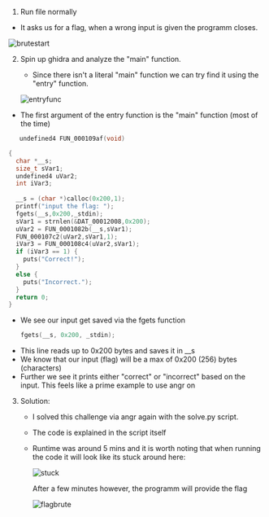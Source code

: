 1) Run file normally
  - It asks us for a flag, when a wrong input is given the programm closes.
    
  ![brutestart](https://github.com/HenriMertens/PICOGYM/assets/149707229/1d9948ed-d73e-4a9a-8b2d-f7d31305297a)

2) Spin up ghidra and analyze the "main" function.
   - Since there isn't a literal "main" function we can try find it using the "entry" function.
   
   ![entryfunc](https://github.com/HenriMertens/PICOGYM/assets/149707229/96b85e3f-09a4-4948-a527-d30760e87eac)

  - The first argument of the entry function is the "main" function (most of the time)
```c
   undefined4 FUN_000109af(void)

{
  char *__s;
  size_t sVar1;
  undefined4 uVar2;
  int iVar3;
  
  __s = (char *)calloc(0x200,1);
  printf("input the flag: ");
  fgets(__s,0x200,_stdin);
  sVar1 = strnlen(&DAT_00012008,0x200);
  uVar2 = FUN_0001082b(__s,sVar1);
  FUN_000107c2(uVar2,sVar1,1);
  iVar3 = FUN_000108c4(uVar2,sVar1);
  if (iVar3 == 1) {
    puts("Correct!");
  }
  else {
    puts("Incorrect.");
  }
  return 0;
}
```
  - We see our input get saved via the fgets function
    ```c
    fgets(__s, 0x200, _stdin);
    ```
 - This line reads up to 0x200 bytes and saves it in __s
 - We know that our input (flag) will be a max of 0x200 (256) bytes (characters)
 - Further we see it prints either "correct" or "incorrect" based on the input.
   This feels like a prime example to use angr on
   
3) Solution:
   - I solved this challenge via angr again with the solve.py script.
   - The code is explained in the script itself
   - Runtime was around 5 mins and it is worth noting that when running the code it will look like its stuck around here:
     
     ![stuck](https://github.com/HenriMertens/PICOGYM/assets/149707229/0230a418-d969-49e5-be8f-db8de1930245)

     After a few minutes however, the programm will provide the flag
     
      ![flagbrute](https://github.com/HenriMertens/PICOGYM/assets/149707229/922a960e-14aa-4d4a-b90a-69af752c2811)
